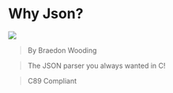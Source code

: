 # Why Json?

![](https://github.com/BraedonWooding/WhyJsonC/workflows/.github/workflows/main.yml/badge.svg)

> By Braedon Wooding

> The JSON parser you always wanted in C!

> C89 Compliant

